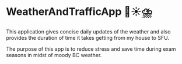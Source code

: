# WeatherAndTrafficApp 🚦☀️⛈️
This application gives concise daily updates of the weather and also provides the duration of time it takes getting from my house to SFU.

The purpose of this app is to reduce stress and save time during exam seasons in midst of moody BC weather.
